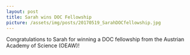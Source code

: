 ```yaml
---
layout: post
title: Sarah wins DOC Fellowship
picture: /assets/img/posts/20170519_SarahDOCfellowship.jpg
---
```

Congratulations to Sarah for winning a DOC fellowship from the Austrian Academy
of Science (OEAW)! 
